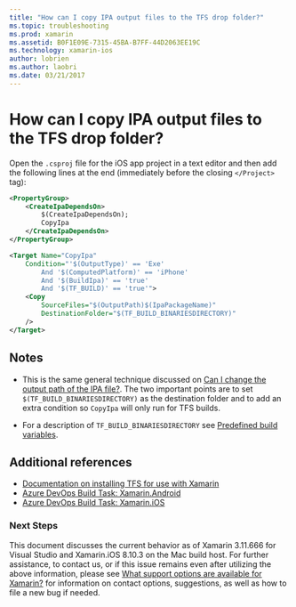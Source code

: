 ```yaml
---
title: "How can I copy IPA output files to the TFS drop folder?"
ms.topic: troubleshooting
ms.prod: xamarin
ms.assetid: B0F1E09E-7315-45BA-B7FF-44D2063EE19C
ms.technology: xamarin-ios
author: lobrien
ms.author: laobri
ms.date: 03/21/2017
---
```


# How can I copy IPA output files to the TFS drop folder?

Open the `.csproj` file for the iOS app project in a text editor and then add the following lines at the end (immediately before the closing `</Project>` tag):

```xml
<PropertyGroup>
    <CreateIpaDependsOn>
        $(CreateIpaDependsOn);
        CopyIpa
    </CreateIpaDependsOn>
</PropertyGroup>

<Target Name="CopyIpa"
    Condition="'$(OutputType)' == 'Exe'
        And '$(ComputedPlatform)' == 'iPhone'
        And '$(BuildIpa)' == 'true'
        And '$(TF_BUILD)' == 'true'">
    <Copy
        SourceFiles="$(OutputPath)$(IpaPackageName)"
        DestinationFolder="$(TF_BUILD_BINARIESDIRECTORY)"
    />
</Target>
```

## Notes

- This is the same general technique discussed on [Can I change the output path of the IPA file?](~/ios/troubleshooting/questions/ipa-output-path.md). The two important points are to set `$(TF_BUILD_BINARIESDIRECTORY)` as the destination folder and to add an extra condition so `CopyIpa` will only run for TFS builds.

- For a description of `TF_BUILD_BINARIESDIRECTORY` see [Predefined build variables](https://docs.microsoft.com/azure/devops/pipelines/build/variables).

## Additional references

- [Documentation on installing TFS for use with Xamarin](https://docs.microsoft.com/azure/devops/repos/tfvc/overview)
- [Azure DevOps Build Task: Xamarin.Android](https://docs.microsoft.com/azure/devops/pipelines/tasks/build/xamarin-android)
- [Azure DevOps Build Task: Xamarin.iOS](https://docs.microsoft.com/azure/devops/pipelines/tasks/build/xamarin-ios)

### Next Steps

This document discusses the current behavior as of Xamarin 3.11.666 for Visual Studio and Xamarin.iOS 8.10.3 on the Mac build host. For further assistance, to contact us, or if this issue remains even after utilizing the above information, please see [What support options are available for Xamarin?](~/cross-platform/troubleshooting/support-options.md) for information on contact options, suggestions, as well as how to file a new bug if needed.
